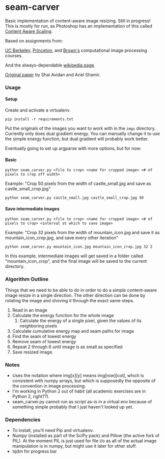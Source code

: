 # seam-carver

Basic implementation of content-aware image resizing. Still in progress! This is mostly for run, as Photoshop has an implementation of this called [Content Aware Scaling](https://helpx.adobe.com/photoshop/using/content-aware-scaling.html).

Based on assignments from:

[UC Berkeley](https://inst.eecs.berkeley.edu/~cs194-26/fa14/hw/proj4-seamcarving/index.html), [Princeton](http://www.cs.princeton.edu/courses/archive/spring14/cos226/assignments/seamCarving.html), and [Brown's](http://cs.brown.edu/courses/cs129/results/proj3/taox/) computational image processing courses.

And the always-dependable [wikipedia page](https://en.wikipedia.org/wiki/Seam_carving).

[Original paper](https://inst.eecs.berkeley.edu/~cs194-26/fa14/hw/proj4-seamcarving/imret.pdf) by Shai Avidan and Ariel Shamir.


### Usage
#### Setup

Create and activate a virtualenv.

`pip install -r requirements.txt`

Put the originals of the images you want to work with in the `imgs` directory. Currently only does dual gradient energy. You can manually change it to use the simple energy function, but dual gradient will probably work better.

Eventually going to set up argparse with more options, but for now:

#### Basic

`python seam_carver.py <file to crop> <name for cropped image> <# of pixels to crop off width>`

Example: "Crop 50 pixels from the width of castle_small.jpg and save as castle_small_crop.jpg"

`python seam_carver.py castle_small.jpg castle_small_crop.jpg 50`

#### Save intermediate images

`python seam_carver.py <file to crop> <name for cropped image> <# of pixels to crop> <interval at which to save image>`

Example: "Crop 32 pixels from the width of mountain_icon.jpg and save it as mountain_icon_crop.jpg, and save every other iteration"

`python seam_carver.py mountain_icon.jpg mountain_icon_crop.jpg 32 2`

In this example, intermediate images will get saved in a folder called "mountain_icon_crop", and the final image will be saved to the current directory.


### Algorithm Outline

Things that we need to be able to do in order to do a simple content-aware image resize in a single direction. The other direction can be done by rotating the image and shoving it through the exact same steps. 

1. Read in an image
2. Calculate the energy function for the whole image
	1. Calculate the energy of a single pixel, given the values of its neighboring pixels
4. Calculate cumulative energy map and seam paths for image
5. Find the seam of lowest energy
6. Remove seam of lowest energy
7. Repeat 2 through 6 until image is as small as specified
8. Save resized image.

### Notes

* Uses the notation where img[x][y] means img[row][col], which is consistent with numpy arrays, but which is supposedly the opposite of the convention in image processing.
* I'm working in Python 2 out of habit (all academic exercises are in Python 2, right??).
* seam_carver.py cannot run as script as-is in a virtual env because of something simple probably that I just haven't looked up yet.


### Dependencies

* To install, you'll need Pip and virtualenv.
* Numpy (installed as part of the SciPy pack) and Pillow (the active fork of PIL). At the moment PIL is just used for file i/o as all of the actual image manipulation is in numpy, but might use it later for other stuff.
* tqdm for progress bar
